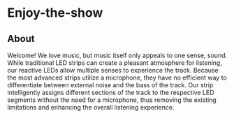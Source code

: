 # Enjoy-the-show

## About

Welcome! We love music, but music itself only appeals to one sense, sound. While traditional LED strips can create a pleasant atmosphere for listening, our reactive LEDs allow multiple senses to experience the track. Because the most advanced strips utilize a microphone, they have no efficient way to differentiate between external noise and the bass of the track. Our strip intelligently assigns different sections of the track to the respective LED segments without the need for a microphone, thus removing the existing limitations and enhancing the overall listening experience.
